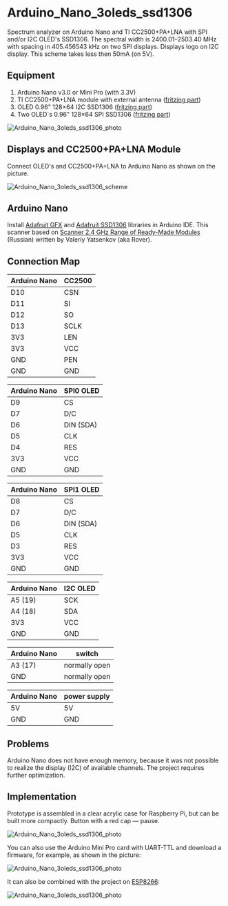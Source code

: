 # Arduino_Nano_3oleds_ssd1306

Spectrum analyzer on Arduino Nano and TI CC2500+PA+LNA with SPI and/or I2C OLED's SSD1306. The spectral width is 2400.01–2503.40 MHz with spacing in 405.456543 kHz on two SPI displays. Displays logo on I2C display. This scheme takes less then 50mA (on 5V).

## Equipment

1. Arduino Nano v3.0 or Mini Pro (with 3.3V)
2. TI CC2500+PA+LNA module with external antenna ([fritzing part](../../fritzing-parts/CC2500-PA-LNA.fzpz))
3. OLED 0.96" 128×64 I2C SSD1306 ([fritzing part](../../fritzing-parts/OLED-0.96-128x64-I2C-SSD1306.fzpz))
4. Two OLED`s 0.96" 128×64 SPI SSD1306 ([fritzing part](../../fritzing-parts/OLED-0.96-128x64-SPI-SSD1306.fzpz))

![Arduino_Nano_3oleds_ssd1306_photo](./pics/Arduino_Nano_3oleds_ssd1306.png)

## Displays and CC2500+PA+LNA Module

Connect OLED's and CC2500+PA+LNA to Arduino Nano as shown on the picture.

![Arduino_Nano_3oleds_ssd1306_scheme](./fritzing-scheme/Arduino_Nano_3oleds_ssd1306_bb.png)

## Arduino Nano

Install [Adafruit GFX](https://github.com/adafruit/Adafruit-GFX-Library) and [Adafruit SSD1306](https://github.com/adafruit/Adafruit_SSD1306) libraries in Arduino IDE. This scanner based on [Scanner 2.4 GHz Range of Ready-Made Modules](https://dev.rcopen.com/forum/f8/topic397991) (Russian) written by Valeriy Yatsenkov (aka Rover).

## Connection Map

| Arduino Nano | CC2500        |
| ------------ | ------------- |
| D10          | CSN           |
| D11          | SI            |
| D12          | SO            |
| D13          | SCLK          |
| 3V3          | LEN           |
| 3V3          | VCC           |
| GND          | PEN           |
| GND          | GND           |

| Arduino Nano | SPI0 OLED     |
| ------------ | ------------- |
| D9           | CS            |
| D7           | D/C           |
| D6           | DIN (SDA)     |
| D5           | CLK           |
| D4           | RES           |
| 3V3          | VCC           |
| GND          | GND           |

| Arduino Nano | SPI1 OLED     |
| ------------ | ------------- |
| D8           | CS            |
| D7           | D/C           |
| D6           | DIN (SDA)     |
| D5           | CLK           |
| D3           | RES           |
| 3V3          | VCC           |
| GND          | GND           |

| Arduino Nano | I2C OLED      |
| ------------ | ------------- |
| A5 (19)      | SCK           |
| A4 (18)      | SDA           |
| 3V3          | VCC           |
| GND          | GND           |

| Arduino Nano | switch        |
| ------------ | ------------- |
| A3 (17)      | normally open |
| GND          | normally open |

| Arduino Nano | power supply  |
| ------------ | ------------- |
| 5V           | 5V            |
| GND          | GND           |

## Problems

Arduino Nano does not have enough memory, because it was not possible to realize the display (I2C) of available channels. The project requires further optimization.

## Implementation

Prototype is assembled in a clear acrylic case for Raspberry Pi, but can be built more compactly. Button with a red cap — pause.

![Arduino_Nano_3oleds_ssd1306_photo](./pics/Arduino_Nano_3oleds_ssd1306_2.png)

You can also use the Arduino Mini Pro card with UART-TTL and download a firmware, for example, as shown in the picture:

![Arduino_Nano_3oleds_ssd1306_photo](./pics/Arduino_Nano_3oleds_ssd1306_3.png)

It can also be combined with the project on [ESP8266](../ESP8266/ESP8266_oled_spectrum_ssd1306):

![Arduino_Nano_3oleds_ssd1306_photo](./pics/Arduino_Nano_3oleds_ssd1306_4.png)
